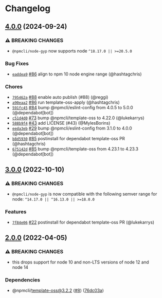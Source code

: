 # Changelog

## [4.0.0](https://github.com/npm/node-gyp/compare/v3.0.0...v4.0.0) (2024-09-24)
### ⚠️ BREAKING CHANGES
* `@npmcli/node-gyp` now supports node `^18.17.0 || >=20.5.0`
### Bug Fixes
* [`eaddea9`](https://github.com/npm/node-gyp/commit/eaddea9feac831f6e69d9a402c9477f347482452) [#86](https://github.com/npm/node-gyp/pull/86) align to npm 10 node engine range (@hashtagchris)
### Chores
* [`795462a`](https://github.com/npm/node-gyp/commit/795462a87307bffc90c01f93eeddb60ee75f770c) [#88](https://github.com/npm/node-gyp/pull/88) enable auto publish (#88) (@reggi)
* [`a90eaa2`](https://github.com/npm/node-gyp/commit/a90eaa2d89be74fc8eca81dd1758e124be4617c7) [#86](https://github.com/npm/node-gyp/pull/86) run template-oss-apply (@hashtagchris)
* [`591fc45`](https://github.com/npm/node-gyp/commit/591fc45917200e5d249d52a62987abcf951552ee) [#84](https://github.com/npm/node-gyp/pull/84) bump @npmcli/eslint-config from 4.0.5 to 5.0.0 (@dependabot[bot])
* [`c51d4d0`](https://github.com/npm/node-gyp/commit/c51d4d088dcd0e1e532ba0744aea1ec462bbca86) [#73](https://github.com/npm/node-gyp/pull/73) bump @npmcli/template-oss to 4.22.0 (@lukekarrys)
* [`588b9f4`](https://github.com/npm/node-gyp/commit/588b9f401314f229cdc96e210374720e09f602aa) [#43](https://github.com/npm/node-gyp/pull/43) add LICENSE (#43) (@MylesBorins)
* [`eeda3eb`](https://github.com/npm/node-gyp/commit/eeda3ebeb2e316c5354ca4f1b6d860e42c2caf94) [#29](https://github.com/npm/node-gyp/pull/29) bump @npmcli/eslint-config from 3.1.0 to 4.0.0 (@dependabot[bot])
* [`b8d5930`](https://github.com/npm/node-gyp/commit/b8d593033f3ed6ed0f54178ae7973e1eba13cbbc) [#85](https://github.com/npm/node-gyp/pull/85) postinstall for dependabot template-oss PR (@hashtagchris)
* [`675142d`](https://github.com/npm/node-gyp/commit/675142d9ce5047d43c80acad4b5971e67d34ae99) [#85](https://github.com/npm/node-gyp/pull/85) bump @npmcli/template-oss from 4.23.1 to 4.23.3 (@dependabot[bot])

## [3.0.0](https://github.com/npm/node-gyp/compare/v2.0.0...v3.0.0) (2022-10-10)

### ⚠️ BREAKING CHANGES

* `@npmcli/node-gyp` is now compatible with the following semver range for node: `^14.17.0 || ^16.13.0 || >=18.0.0`

### Features

* [`7f84e06`](https://github.com/npm/node-gyp/commit/7f84e060c43549445e64cc6e24a73b5195303664) [#22](https://github.com/npm/node-gyp/pull/22) postinstall for dependabot template-oss PR (@lukekarrys)

## [2.0.0](https://github.com/npm/node-gyp/compare/v1.0.3...v2.0.0) (2022-04-05)


### ⚠ BREAKING CHANGES

* this drops support for node 10 and non-LTS versions of node 12 and node 14

### Dependencies

* @npmcli/template-oss@3.2.2 ([#8](https://github.com/npm/node-gyp/issues/8)) ([76dc03a](https://github.com/npm/node-gyp/commit/76dc03a00895b509039ee65beb6ba4d0e3c03b68))
